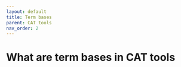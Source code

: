 ```yaml
---
layout: default
title: Term bases
parent: CAT tools
nav_order: 2
---
```


# **What are term bases in CAT tools**

